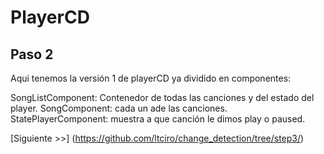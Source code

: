 # PlayerCD

## Paso 2

Aqui tenemos la versión 1 de playerCD  ya dividido en componentes:

SongListComponent: Contenedor de todas las canciones y del estado del player.
SongComponent: cada un ade las canciones.
StatePlayerComponent: muestra a que canción le dimos play o paused.

[Siguiente >>] (https://github.com/ltciro/change_detection/tree/step3/)
